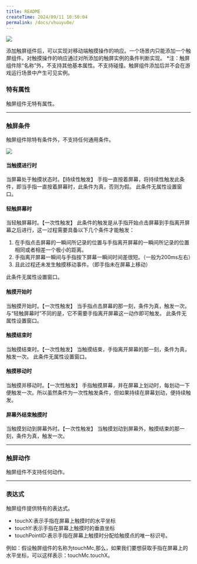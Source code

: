 ```yaml
---
title: README
createTime: 2024/09/11 10:50:04
permalink: /docs/vhuuyu0e/
---
```

![](564beb8425150.png)

添加触屏组件后，可以实现对移动端触摸操作的响应。一个场景内只能添加一个触屏组件。对触摸操作的响应通过对所添加的触屏实例的条件判断实现。
*注：触屏组件除“名称”外，不支持其他基本属性。不支持碰撞。触屏组件添加后并不会在游戏运行场景中产生可见实例。

### 特有属性
触屏组件无特有属性。

------------


### 触屏条件
触屏组件除特有条件外，不支持任何通用条件。

![](564beb8412cb3.png)
#### 当触摸进行时
当屏幕处于触摸状态时。【持续性触发】
手指一直按着屏幕，将持续性触发此条件，即当手指一直按着屏幕时，此条件为真，否则为假。
此条件无属性设置窗口。
#### 轻触屏幕时
当轻触屏幕时。【一次性触发】
此条件的触发是从手指开始点击屏幕到手指离开屏幕之后进行，这一过程需要具备以下几个条件才能触发：
1. 在手指点击屏幕的一瞬间所记录的位置与手指离开屏幕的一瞬间所记录的位置相同或者相差一个极小的距离。
2. 手指离开屏幕一瞬间与手指按下屏幕一瞬间时间差很短。（一般为200ms左右）
3. 且此过程还未发生触摸移动事件。（即手指未在屏幕上移动）

此条件无属性设置窗口。

#### 触摸开始时
当触摸开始时。【一次性触发】
当手指点击屏幕的那一刻，条件为真，触发一次。与“轻触屏幕时”不同的是，它不需要手指离开屏幕这一动作即可触发。
此条件无属性设置窗口。
#### 触摸结束时
当触摸结束时。【一次性触发】
当触摸结束，手指离开屏幕的那一刻，条件为真，触发一次。
此条件无属性设置窗口。
#### 触摸移动时
当触摸并移动时。【一次性触发】
手指触摸屏幕，并在屏幕上划动时，每划动一下便触发一次。所以虽然条件为一次性触发条件，但如果持续在屏幕划动，便持续触发。
#### 屏幕外结束触摸时
当触摸划动到屏幕外时。【一次性触发】
当触摸划动到屏幕外，触摸结束的那一刻，条件为真，触发一次。

------------


### 触屏动作
触屏组件不支持任何动作。

------------


### 表达式
触屏组件提供特有的表达式。
- touchX:表示手指在屏幕上触摸时的水平坐标
- touchY:表示手指在屏幕上触摸时的垂直坐标
- touchPointID:表示手指在屏幕上触摸时分配给触摸点的唯一标识号。

例如：假设触屏组件的名称为touchMc,那么，如果我们要想获取手指在屏幕上的水平坐标，可以这样表示：touchMc.touchX。


